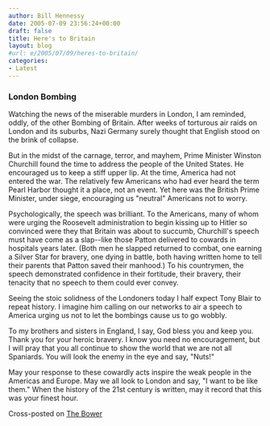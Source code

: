```yaml
---
author: Bill Hennessy
date: 2005-07-09 23:56:24+00:00
draft: false
title: Here's to Britain
layout: blog
#url: e/2005/07/09/heres-to-britain/
categories:
- Latest
---
```


### London Bombing



Watching the news of the miserable murders in London, I am reminded, oddly, of the other Bombing of Britain. After weeks of torturous air raids on London and its suburbs, Nazi Germany surely thought that English stood on the brink of collapse.

But in the midst of the carnage, terror, and mayhem, Prime Minister Winston Churchill found the time to address the people of the United States. He encouraged us to keep a stiff upper lip. At the time, America had not entered the war. The relatively few Americans who had ever heard the term Pearl Harbor thought it a place, not an event. Yet here was the British Prime Minister, under siege, encouraging us "neutral" Americans not to worry.

Psychologically, the speech was brilliant. To the Americans, many of whom were urging the Roosevelt administration to begin kissing up to Hitler so convinced were they that Britain was about to succumb, Churchill's speech must have come as a slap--like those Patton delivered to cowards in hospitals years later. (Both men he slapped returned to combat, one earning a Silver Star for bravery, one dying in battle, both having written home to tell their parents that Patton saved their manhood.) To his countrymen, the speech demonstrated confidence in their fortitude, their bravery, their tenacity that no speech to them could ever convey.

Seeing the stoic solidness of the Londoners today I half expect Tony Blair to repeat history. I imagine him calling on our networks to air a speech to America urging us not to let the bombings cause us to go wobbly.

To my brothers and sisters in England, I say, God bless you and keep you. Thank you for your heroic bravery. I know you need no encouragement, but I will pray that you all continue to show the world that we are not all Spaniards. You will look the enemy in the eye and say, "Nuts!"

May your response to these cowardly acts inspire the weak people in the Americas and Europe. May we all look to London and say, "I want to be like them." When the history of the 21st century is written, may it record that this was your finest hour.

Cross-posted on [The Bower](https://thebower.blogspot.com/2005/07/heres-to-britain.html)
